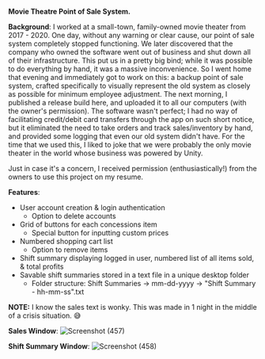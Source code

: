 <b>Movie Theatre Point of Sale System.</b>

<b>Background</b>: I worked at a small-town, family-owned movie theater from 2017 - 2020. One day, without any warning or clear cause, our point of sale system completely stopped functioning. We later discovered that the company who owned the software went out of business and shut down all of their infrastructure. This put us in a pretty big bind; while it was possible to do everything by hand, it was a massive inconvenience. So I went home that evening and immediately got to work on this: a backup point of sale system, crafted specifically to visually represent the old system as closely as possible for minimum employee adjustment. The next morning, I published a release build here, and uploaded it to all our computers (with the owner's permission). The software wasn't perfect; I had no way of facilitating credit/debit card transfers through the app on such short notice, but it eliminated the need to take orders and track sales/inventory by hand, and provided some logging that even our old system didn't have. For the time that we used this, I liked to joke that we were probably the only movie theater in the world whose business was powered by Unity. 

Just in case it's a concern, I received permission (enthusiastically!) from the owners to use this project on my resume. 

<b>Features</b>:

- User account creation & login authentication
     - Option to delete accounts
- Grid of buttons for each concessions item
     - Special button for inputting custom prices
- Numbered shopping cart list
     - Option to remove items
- Shift summary displaying logged in user, numbered list of all items sold, & total profits
- Savable shift summaries stored in a text file in a unique desktop folder
     - Folder structure: Shift Summaries -> mm-dd-yyyy -> "Shift Summary - hh-mm-ss".txt
 

<b>NOTE:</b> I know the sales text is wonky. This was made in 1 night in the middle of a crisis situation. 😅

<b>Sales Window</b>:
![Screenshot (457)](https://user-images.githubusercontent.com/31017086/74197141-a3895f00-4c13-11ea-8854-084c819e755d.png)


<b>Shift Summary Window</b>:
![Screenshot (458)](https://user-images.githubusercontent.com/31017086/74197156-aab06d00-4c13-11ea-85fb-acd40d15f2a9.png)
